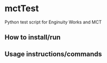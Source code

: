 # mctTest
Python test script for Enginuity Works and MCT

## How to install/run

## Usage instructions/commands
